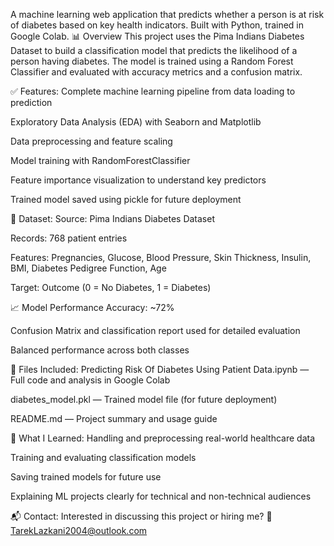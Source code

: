 A machine learning web application that predicts whether a person is at risk of diabetes based on key health indicators. Built with Python, trained in Google Colab.
📊 Overview
This project uses the Pima Indians Diabetes Dataset to build a classification model that predicts the likelihood of a person having diabetes. The model is trained using a Random Forest Classifier and evaluated with accuracy metrics and a confusion matrix.

✅ Features:
Complete machine learning pipeline from data loading to prediction

Exploratory Data Analysis (EDA) with Seaborn and Matplotlib

Data preprocessing and feature scaling

Model training with RandomForestClassifier

Feature importance visualization to understand key predictors

Trained model saved using pickle for future deployment

📁 Dataset:
Source: Pima Indians Diabetes Dataset

Records: 768 patient entries

Features: Pregnancies, Glucose, Blood Pressure, Skin Thickness, Insulin, BMI, Diabetes Pedigree Function, Age

Target: Outcome (0 = No Diabetes, 1 = Diabetes)

📈 Model Performance
Accuracy: ~72%

Confusion Matrix and classification report used for detailed evaluation

Balanced performance across both classes

📂 Files Included:
Predicting Risk Of Diabetes Using Patient Data.ipynb — Full code and analysis in Google Colab

diabetes_model.pkl — Trained model file (for future deployment)

README.md — Project summary and usage guide

🧠 What I Learned:
Handling and preprocessing real-world healthcare data

Training and evaluating classification models

Saving trained models for future use

Explaining ML projects clearly for technical and non-technical audiences

📬 Contact:
Interested in discussing this project or hiring me?
📧 TarekLazkani2004@outlook.com

